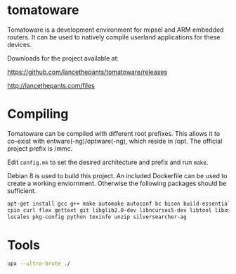tomatoware
==========

Tomatoware is a development environment for mipsel and ARM embedded routers. It can be used to natively compile userland applications for these devices.

Downloads for the project available at:

https://github.com/lancethepants/tomatoware/releases

http://lancethepants.com/files

Compiling
==========

Tomatoware can be compiled with different root prefixes. This allows it to co-exist with entware(-ng)/optware(-ng), which reside in /opt. The official project prefix is /mmc.

Edit `config.mk` to set the desired architecture and prefix and run `make`.

Debian 8 is used to build this project. An included Dockerfile can be used to create a working enviornment. Otherwise the following packages should be sufficient.


```sh
apt-get install gcc g++ make automake autoconf bc bison build-essential cmake \
cpio curl flex gettext git libglib2.0-dev libncurses5-dev libtool libxml2-dev \
locales pkg-config python texinfo unzip silversearcher-ag
```


Tools
===========

```sh
upx --ultra-brute ./
```
